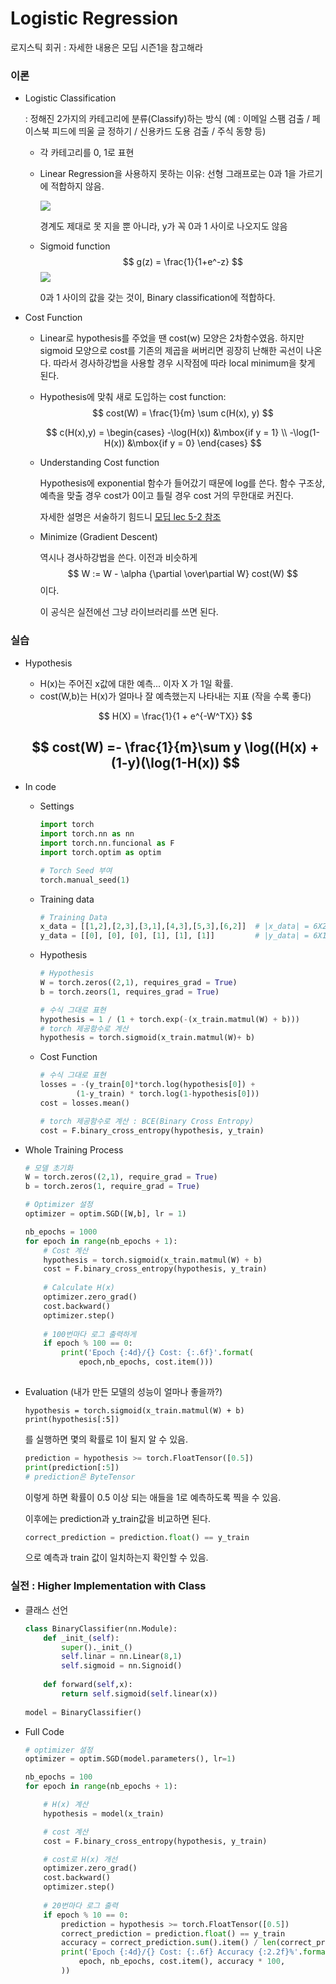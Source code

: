# Logistic Regression

로지스틱 회귀 : 자세한 내용은 모딥 시즌1을 참고해라

### 이론 ###

- Logistic Classification

  : 정해진 2가지의 카테고리에 분류(Classify)하는 방식 
  (예 : 이메일 스팸 검출 / 페이스북 피드에 띄울 글 정하기 / 신용카드 도용 검출 / 주식 동향 등)

  - 각 카테고리를 0, 1로 표현

  - Linear Regression을 사용하지 못하는 이유:
    선형 그래프로는 0과 1을 가르기에 적합하지 않음.

    

    ![](https://kimlog.me/static/5e31c0639e15e18d7d5b0278cf643acb/00092/ml3-0.png)

    경계도 제대로 못 지을 뿐 아니라, y가 꼭 0과 1 사이로 나오지도 않음

  - Sigmoid function
    $$
    g(z) = \frac{1}{1+e^-z}
    $$
    ![](https://hvidberrrg.github.io/deep_learning/activation_functions/assets/sigmoid_function.png)

    0과 1 사이의 값을 갖는 것이, Binary classification에 적합하다.

- Cost Function

  - Linear로 hypothesis를 주었을 땐 cost(w) 모양은 2차함수였음.
    하지만 sigmoid 모양으로 cost를 기존의 제곱을 써버리면 굉장히 난해한 곡선이 나온다.
    따라서 경사하강법을 사용할 경우 시작점에 따라 local minimum을  찾게 된다.

  - Hypothesis에 맞춰 새로 도입하는 cost function:
    $$
    cost(W) = \frac{1}{m} \sum c(H(x), y)
    $$

    $$
    c(H(x),y) = 
    \begin{cases}
    -\log(H(x)) &\mbox{if y = 1}
    \\
    -\log(1-H(x)) &\mbox{if y = 0}
    \end{cases}
    $$

  - Understanding Cost function

    Hypothesis에 exponential 함수가 들어갔기 때문에 log를 쓴다.
    함수 구조상, 예측을 맞출 경우 cost가 0이고 틀릴 경우 cost 거의 무한대로 커진다.

    자세한 설명은 서술하기 힘드니 [모딥 lec 5-2 참조](https://youtu.be/6vzchGYEJBc?t=422)

  - Minimize (Gradient Descent)

    역시나 경사하강법을 쓴다. 이전과 비슷하게
    $$
    W := W - \alpha {\partial \over\partial W} cost(W) 
    $$
    이다.

    이 공식은 실전에선 그냥 라이브러리를 쓰면 된다.

### 실습 ###

- Hypothesis

  - H(x)는 주어진 x값에 대한 예측... 이자 X 가 1일 확률.
  - cost(W,b)는 H(x)가 얼마나 잘 예측했는지 나타내는 지표 (작을 수록 좋다)

  $$
  H(X) = \frac{1}{1 + e^{-W^TX}}
  $$

  $$
  cost(W) =- \frac{1}{m}\sum y \log((H(x) + (1-y)(\log(1-H(x))
  $$
  - 

- In code

  - Settings

    ``` python
    import torch
    import torch.nn as nn
    import torch.nn.funcional as F
    import torch.optim as optim
    
    # Torch Seed 부여
    torch.manual_seed(1)
    ```

  - Training data

    ``` python
    # Training Data
    x_data = [[1,2],[2,3],[3,1],[4,3],[5,3],[6,2]]  # |x_data| = 6X2
    y_data = [[0], [0], [0], [1], [1], [1]]			# |y_data| = 6X1
    
    ```

  - Hypothesis

    ``` python
    # Hypothesis
    W = torch.zeros((2,1), requires_grad = True)
    b = torch.zeors(1, requires_grad = True)
    
    # 수식 그대로 표현
    hypothesis = 1 / (1 + torch.exp(-(x_train.matmul(W) + b)))
    # torch 제공함수로 계산
    hypothesis = torch.sigmoid(x_train.matmul(W)+ b)
    ```

  - Cost Function

    ```python
    # 수식 그대로 표현
    losses = -(y_train[0]*torch.log(hypothesis[0]) + 
    		(1-y_train) * torch.log(1-hypothesis[0]))
    cost = losses.mean()
    
    # torch 제공함수로 계산 : BCE(Binary Cross Entropy)
    cost = F.binary_cross_entropy(hypothesis, y_train)
    ```

- Whole Training Process

  ``` python
  # 모델 초기화
  W = torch.zeros((2,1), require_grad = True)
  b = torch.zeros(1, require_grad = True)
  
  # Optimizer 설정
  optimizer = optim.SGD([W,b], lr = 1)
  
  nb_epochs = 1000
  for epoch in range(nb_epochs + 1):
      # Cost 계산
      hypothesis = torch.sigmoid(x_train.matmul(W) + b)
      cost = F.binary_cross_entropy(hypothesis, y_train)
      
      # Calculate H(x)
      optimizer.zero_grad()
      cost.backward()
      optimizer.step()
      
      # 100번마다 로그 출력하게
      if epoch % 100 == 0:
          print('Epoch {:4d}/{} Cost: {:.6f}'.format(
              epoch,nb_epochs, cost.item()))
          
  ```

  

- Evaluation (내가 만든 모델의 성능이 얼마나 좋을까?)

  ``` pyt
  hypothesis = torch.sigmoid(x_train.matmul(W) + b)
  print(hypothesis[:5])
  ```

  를 실행하면 몇의 확률로 1이 될지 알 수 있음.

  ```python
  prediction = hypothesis >= torch.FloatTensor([0.5])
  print(prediction[:5])
  # prediction은 ByteTensor
  ```

  이렇게 하면 확률이 0.5 이상 되는 애들을 1로 예측하도록 찍을 수 있음.

  이후에는 prediction과 y_train값을 비교하면 된다.

  ```python
  correct_prediction = prediction.float() == y_train
  ```

  으로 예측과 train 값이 일치하는지 확인할 수 있음.

  

### 실전 : Higher Implementation with Class

- 클래스 선언

  ```python
  class BinaryClassifier(nn.Module):
      def _init_(self):
          super()._init_()
          self.linar = nn.Linear(8,1)
          self.sigmoid = nn.Signoid()
          
      def forward(self,x):
          return self.sigmoid(self.linear(x))
      
  model = BinaryClassifier()
  ```

  

- Full Code

  ```python
  # optimizer 설정
  optimizer = optim.SGD(model.parameters(), lr=1)
  
  nb_epochs = 100
  for epoch in range(nb_epochs + 1):
  
      # H(x) 계산
      hypothesis = model(x_train)
  
      # cost 계산
      cost = F.binary_cross_entropy(hypothesis, y_train)
  
      # cost로 H(x) 개선
      optimizer.zero_grad()
      cost.backward()
      optimizer.step()
      
      # 20번마다 로그 출력
      if epoch % 10 == 0:
          prediction = hypothesis >= torch.FloatTensor([0.5])
          correct_prediction = prediction.float() == y_train
          accuracy = correct_prediction.sum().item() / len(correct_prediction)
          print('Epoch {:4d}/{} Cost: {:.6f} Accuracy {:2.2f}%'.format(
              epoch, nb_epochs, cost.item(), accuracy * 100,
          ))
  ```

  